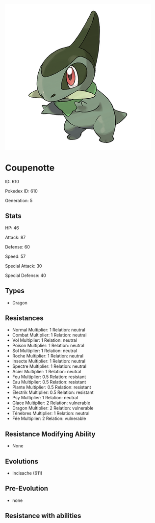 ![](https://raw.githubusercontent.com/PokeAPI/sprites/master/sprites/pokemon/other/official-artwork/610.png)

# Coupenotte
ID: 610

Pokedex ID: 610

Generation: 5

## Stats

HP: 46

Attack: 87

Defense: 60

Speed: 57

Special Attack: 30

Special Defense: 40

## Types

- Dragon
## Resistances

- Normal Multiplier: 1 Relation: neutral
- Combat Multiplier: 1 Relation: neutral
- Vol Multiplier: 1 Relation: neutral
- Poison Multiplier: 1 Relation: neutral
- Sol Multiplier: 1 Relation: neutral
- Roche Multiplier: 1 Relation: neutral
- Insecte Multiplier: 1 Relation: neutral
- Spectre Multiplier: 1 Relation: neutral
- Acier Multiplier: 1 Relation: neutral
- Feu Multiplier: 0.5 Relation: resistant
- Eau Multiplier: 0.5 Relation: resistant
- Plante Multiplier: 0.5 Relation: resistant
- Électrik Multiplier: 0.5 Relation: resistant
- Psy Multiplier: 1 Relation: neutral
- Glace Multiplier: 2 Relation: vulnerable
- Dragon Multiplier: 2 Relation: vulnerable
- Ténèbres Multiplier: 1 Relation: neutral
- Fée Multiplier: 2 Relation: vulnerable
## Resistance Modifying Ability

- None

## Evolutions

- Incisache (611)
## Pre-Evolution

- none

## Resistance with abilities
